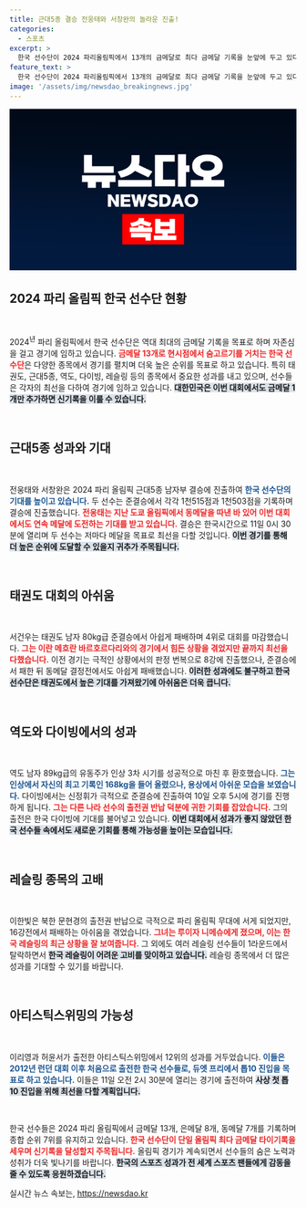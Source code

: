 ```yaml
---
title: 근대5종 결승 전웅태와 서창완의 놀라운 진출!
categories:
  - 스포츠
excerpt: >
  한국 선수단이 2024 파리올림픽에서 13개의 금메달로 최다 금메달 기록을 눈앞에 두고 있다. 태권도와 근대5종 결승에서 메달 사냥을 이어가며, 올림픽 역사에 새로운 페이지를 추가할 수 있을지 기대감이 높아진다!
feature_text: >
  한국 선수단이 2024 파리올림픽에서 13개의 금메달로 최다 금메달 기록을 눈앞에 두고 있다. 태권도와 근대5종 결승에서 메달 사냥을 이어가며, 올림픽 역사에 새로운 페이지를 추가할 수 있을지 기대감이 높아진다!
image: '/assets/img/newsdao_breakingnews.jpg'
---
```


<p><img src="/assets/img/newsdao_breakingnews.jpg" alt="koreaapp 속보" /></p>

<h2 data-ke-size="size26">2024 파리 올림픽 한국 선수단 현황</h2>

<p data-ke-size="size16">&nbsp;</p>

<p>2024<sup>년</sup> 파리 올림픽에서 한국 선수단은 역대 최대의 금메달 기록을 목표로 하며 자존심을 걸고 경기에 임하고 있습니다. <b><span style="color: #ee2323;">금메달 13개로 현시점에서 숨고르기를 거치는 한국 선수단</span></b>은 다양한 종목에서 경기를 펼치며 더욱 높은 순위를 목표로 하고 있습니다. 특히 태권도, 근대5종, 역도, 다이빙, 레슬링 등의 종목에서 중요한 성과를 내고 있으며, 선수들은 각자의 최선을 다하여 경기에 임하고 있습니다. <b><span style="background-color: #21538527;">대한민국은 이번 대회에서도 금메달 1개만 추가하면 신기록을 이룰 수 있습니다.</span></b></p>

<p data-ke-size="size16">&nbsp;</p>

<h2 data-ke-size="size26">근대5종 성과와 기대</h2>

<p data-ke-size="size16">&nbsp;</p>

<p>전웅태와 서창완은 2024 파리 올림픽 근대5종 남자부 결승에 진출하여 <b><span style="color: #1a5490;">한국 선수단의 기대를 높이고 있습니다.</span></b> 두 선수는 준결승에서 각각 1천515점과 1천503점을 기록하며 결승에 진출했습니다. <b><span style="color: #ee2323;">전웅태는 지난 도쿄 올림픽에서 동메달을 따낸 바 있어 이번 대회에서도 연속 메달에 도전하는 기대를 받고 있습니다.</span></b> 결승은 한국시간으로 11일 0시 30분에 열리며 두 선수는 저마다 메달을 목표로 최선을 다할 것입니다. <b><span style="background-color: #21538527;">이번 경기를 통해 더 높은 순위에 도달할 수 있을지 귀추가 주목됩니다.</span></b></p>

<p data-ke-size="size16">&nbsp;</p>

<h2 data-ke-size="size26">태권도 대회의 아쉬움</h2>

<p data-ke-size="size16">&nbsp;</p>

<p>서건우는 태권도 남자 80kg급 준결승에서 아쉽게 패배하며 4위로 대회를 마감했습니다. <b><span style="color: #ee2323;">그는 이란 메흐란 바르호르다리와의 경기에서 힘든 상황을 겪었지만 끝까지 최선을 다했습니다.</span></b> 이전 경기는 극적인 상황에서의 판정 번복으로 8강에 진출했으나, 준결승에서 패한 뒤 동메달 결정전에서도 아쉽게 패배했습니다. <b><span style="background-color: #21538527;">이러한 성과에도 불구하고 한국 선수단은 태권도에서 높은 기대를 가져왔기에 아쉬움은 더욱 큽니다.</span></b></p>

<p data-ke-size="size16">&nbsp;</p>

<h2 data-ke-size="size26">역도와 다이빙에서의 성과</h2>

<p data-ke-size="size16">&nbsp;</p>

<p>역도 남자 89kg급의 유동주가 인상 3차 시기를 성공적으로 마친 후 환호했습니다. <b><span style="color: #1a5490;">그는 인상에서 자신의 최고 기록인 168kg을 들어 올렸으나, 용상에서 아쉬운 모습을 보였습니다.</span></b> 다이빙에서는 신정휘가 극적으로 준결승에 진출하여 10일 오후 5시에 경기를 진행하게 됩니다. <b><span style="color: #ee2323;">그는 다른 나라 선수의 출전권 반납 덕분에 귀한 기회를 잡았습니다.</span></b> 그의 출전은 한국 다이빙에 기대를 불어넣고 있습니다. <b><span style="background-color: #21538527;">이번 대회에서 성과가 좋지 않았던 한국 선수들 속에서도 새로운 기회를 통해 가능성을 높이는 모습입니다.</span></b></p>

<p data-ke-size="size16">&nbsp;</p>

<h2 data-ke-size="size26">레슬링 종목의 고배</h2>

<p data-ke-size="size16">&nbsp;</p>

<p>이한빛은 북한 문현경의 출전권 반납으로 극적으로 파리 올림픽 무대에 서게 되었지만, 16강전에서 패배하는 아쉬움을 겪었습니다. <b><span style="color: #ee2323;">그녀는 루이자 니메슈에게 졌으며, 이는 한국 레슬링의 최근 상황을 잘 보여줍니다.</span></b> 그 외에도 여러 레슬링 선수들이 1라운드에서 탈락하면서 <b><span style="background-color: #21538527;">한국 레슬링이 어려운 고비를 맞이하고 있습니다.</span></b> 레슬링 종목에서 더 많은 성과를 기대할 수 있기를 바랍니다.</p>

<p data-ke-size="size16">&nbsp;</p>

<h2 data-ke-size="size26">아티스틱스위밍의 가능성</h2>

<p data-ke-size="size16">&nbsp;</p>

<p>이리영과 허윤서가 출전한 아티스틱스위밍에서 12위의 성과를 거두었습니다. <b><span style="color: #1a5490;">이들은 2012년 런던 대회 이후 처음으로 출전한 한국 선수들로, 듀엣 프리에서 톱10 진입을 목표로 하고 있습니다.</span></b> 이들은 11일 오전 2시 30분에 열리는 경기에 출전하여 <b><span style="background-color: #21538527;">사상 첫 톱10 진입을 위해 최선을 다할 계획입니다.</span></b></p>

<p data-ke-size="size16">&nbsp;</p>

<p>한국 선수들은 2024 파리 올림픽에서 금메달 13개, 은메달 8개, 동메달 7개를 기록하며 종합 순위 7위를 유지하고 있습니다. <b><span style="color: #ee2323;">한국 선수단이 단일 올림픽 최다 금메달 타이기록을 세우며 신기록을 달성할지 주목됩니다.</span></b> 올림픽 경기가 계속되면서 선수들의 숨은 노력과 성취가 더욱 빛나기를 바랍니다. <b><span style="background-color: #21538527;">한국의 스포츠 성과가 전 세계 스포츠 팬들에게 감동을 줄 수 있도록 응원하겠습니다.</span></b></p>
실시간 뉴스 속보는, <a href="https://newsdao.kr" rel="dofollow">https://newsdao.kr</a>


